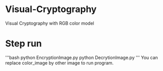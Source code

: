# Visual-Cryptography
Visual Cryptography with RGB color model
# Step run
'''bash
python EncryptionImage.py
python DecrytionImage.py
'''
You can replace color_image by other image to run program.
